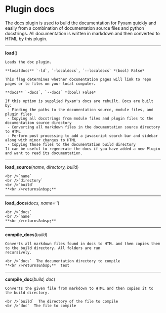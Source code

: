 
# Plugin docs

The docs plugin is used to build the documentation for Pyxam quickly and easily from a combination of documentation
source files and python docstrings. All documentation is written in markdown and then converted to HTML by this plugin.

***
**load**()

    
    Loads the doc plugin.

    **localdocs** `-ld`, `-localdocs`, `--localdocs` *(bool) False*

    This flag determines whether documentation pages will link to repo pages or to files on your local computer.

    **docs** `-docs`, `--docs` *(bool) False*

    If this option is supplied Pyxam's docs are rebuilt. Docs are built by:
     - Finding the paths to the documentation source, module files, and plugin files
     - Copying all docstrings from module files and plugin files to the documentation source directory
     - Converting all markdown files in the documentation source directory to HTML
     - Perform post processing to add a javascript search bar and sidebar along with minor changes to HTML
     - Copying those files to the documentation build directory
    It can be useful to regenerate the docs if you have added a new Plugin and want to read its documentation.
    
***
**load_source**(*name, directory, build*)


    

    <br />`name` 
    <br />`directory` 
    <br />`build` 
    **<br />returns&nbsp;** 
    
***
**load_docs**(*docs, name=''*)


    

    <br />`docs` 
    <br />`name` 
    **<br />returns&nbsp;** 
    
***
**compile_docs**(*build*)


    
    Converts all markdown files found in docs to HTML and then copies them to the build directory. All folders are run
    recursively.

    <br />`docs`  The documentation directory to compile
    **<br />returns&nbsp;**  test
    
***
**compile_doc**(*build, doc*)


    
    Converts the given file from markdown to HTML and then copies it to the build directory.

    <br />`build`  The directory of the file to compile
    <br />`doc`  The file to compile
    